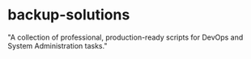 # backup-solutions
"A collection of professional, production-ready scripts for DevOps and System Administration tasks."
